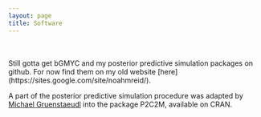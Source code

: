 ```yaml
---
layout: page
title: Software
---
```

<br>
<br>
Still gotta get bGMYC and my posterior predictive simulation packages on github. For now find them on my old website [here](https://sites.google.com/site/noahmreid/). 

A part of the posterior predictive simulation procedure was adapted by [Michael Gruenstaeudl](https://blogs.fu-berlin.de/gruenstaeudl/) into the package P2C2M, available on CRAN. 